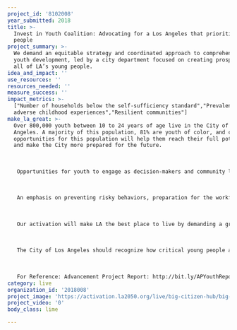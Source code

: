 ```yaml
---
project_id: '8102008'
year_submitted: 2018
title: >-
  Invest in Youth Coalition: Advocating for a Los Angeles that prioritizes young
  people
project_summary: >-
  We demand an equitable strategy and coordinated approach to comprehensive
  youth development, led by a city department focused on creating prosperity for
  all of LA’s young people.
idea_and_impact: ''
use_resources: ''
resources_needed: ''
measure_success: ''
impact_metrics: >-
  ["Number of households below the self-sufficiency standard","Prevalence of
  adverse childhood experiences","Resilient communities"]
make_la_great: >-
  Over 800,000 youth between 10 to 24 years of age live in the City of Los
  Angeles. A majority of this population, 81% are youth of color, and creating
  opportunities for this population will help them reach their full potential
  and make the City more prepared for the future. 
   
   
   
   Opportunities for youth to engage as decision-makers and community leaders becomes a driving force in their likelihood of being publicly engaged and creates a life-long dedication to the wellbeing of their neighborhoods. Youth who have limited opportunities are at higher risk of developing personal, social, and behavioral problems. Youth who have access to civic engagement, educational opportunities, vocational programs, and health services have higher rates of psychological and emotional stability, positive self-esteem, and greater risk management capacities. Access to these programs and services makes it less likely for young people to engage in unhealthy behaviors such as smoking, alcohol and substance abuse, crime and violence, and unsafe sex. Positive youth development has also been found to have a positive relationship to life satisfaction.
   
   
   
   An emphasis on preventing risky behaviors, preparation for the workforce, after school services, and raising academic achievement are all increasing the demand for youth programs. Los Angeles faces significant challenges in this area since policymakers have not adequately funded and successfully coordinated effective services. In fact, LA is only spending $75 per youth, while San Francisco and New York are spending $1,909 and $541 apiece on their young people. The City’s current youth development effort is a piecemeal approach with multiple agencies managing various programs. We believe is it critical that one coordinating body be responsible for identifying strategies that increase positive outcomes and opportunities for young people.
   
   
   
   Our activation will make LA the best place to live by demanding a greater investment in our city’s youth. This investment supports the healthy development of young people across various sectors, such as leadership development and workforce training, recognizes youth of color as one of our greatest assets in an increasingly globalized economy, and is a critical component of citywide efforts to combat poverty, reduce violence, and decrease homelessness.
   
   
   
   The City of Los Angeles should recognize how critical young people are to its economy, culture, and civic discourse — both today and in the future. Nonetheless, the City minimally invests in programs that benefit youth. The future of our City depends on the next generation of young Angelenos becoming ready for the transition into the workforce and/or higher education. It is time to ensure that all youth have access to high-quality programs—no matter where they live—with public investment to support a Youth Development Department.
   
   
   
   For Reference: Advancement Project Report: http://bit.ly/APYouthReport
category: live
organization_id: '2018008'
project_image: 'https://activation.la2050.org/live/big-citizen-hub/big-citizen-hub.jpg'
project_video: '0'
body_class: lime

---
```

